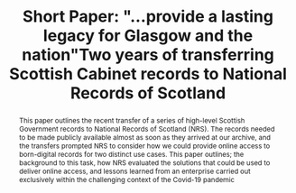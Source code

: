 ---
abstract: This paper outlines the recent transfer of a series of high-level Scottish
  Government records to National Records of Scotland (NRS). The records needed to
  be made publicly available almost as soon as they arrived at our archive, and the
  transfers prompted NRS to consider how we could provide online access to born-digital
  records for two distinct use cases. This paper outlines; the background to this
  task, how NRS evaluated the solutions that could be used to deliver online access,
  and lessons learned from an enterprise carried out exclusively within the challenging
  context of the Covid-19 pandemic
creators:
- Garth Stewart
date: null
document_url: https://az659834.vo.msecnd.net/eventsairwesteuprod/production-inconference-public/d8c0f84391724077a9f7872911eefbeb
grand_parent: iPRES
institutions:
- National Records Of Scotland
keywords:
- transfer
- access
- collaboration
- public records
landing_page_url: null
language: eng
layout: publication
license: CC-BY 4.0 International
notes_url: null
parent: iPRES 2022
publication_type: short paper
size: null
slides_url: null
source_name: iPRES
stream_url: null
title: 'Short Paper: "…provide a lasting legacy for Glasgow and the nation"Two years
  of transferring Scottish Cabinet records to National Records of Scotland'
year: 2022
---